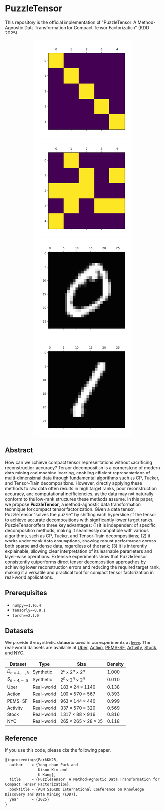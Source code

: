 # PuzzleTensor
This repository is the official implementation of "PuzzleTensor: A Method-Agnostic Data Transformation for Compact Tensor Factorization" (KDD 2025).
<p align="center">
  <img src="https://raw.githubusercontent.com/snudatalab/PuzzleTensor/main/docs/ex-0.gif" width="320"/>
  <img src="https://raw.githubusercontent.com/snudatalab/PuzzleTensor/main/docs/ex-1.gif" width="320"/>
  <br>
  <img src="https://raw.githubusercontent.com/snudatalab/PuzzleTensor/main/docs/mnist-0.gif" width="320"/>
  <img src="https://raw.githubusercontent.com/snudatalab/PuzzleTensor/main/docs/mnist-1.gif" width="320"/>
</p>

## Abstract
How can we achieve compact tensor representations without sacrificing reconstruction accuracy? Tensor decomposition is a cornerstone of modern data mining and machine learning, enabling efficient representations of multi-dimensional data through fundamental algorithms such as CP, Tucker, and Tensor-Train decompositions. However, directly applying these methods to raw data often results in high target ranks, poor reconstruction accuracy, and computational inefficiencies, as the data may not naturally conform to the low-rank structures these methods assume.
In this paper, we propose **PuzzleTensor**, a method-agnostic data transformation technique for compact tensor factorization. Given a data tensor, PuzzleTensor "solves the puzzle" by shifting each hyperslice of the tensor to achieve accurate decompositions with significantly lower target ranks. PuzzleTensor offers three key advantages: (1) it is independent of specific decomposition methods, making it seamlessly compatible with various algorithms, such as CP, Tucker, and Tensor-Train decompositions; (2) it works under weak data assumptions, showing robust performance across both sparse and dense data, regardless of the rank; (3) it is inherently explainable, allowing clear interpretation of its learnable parameters and layer-wise operations. Extensive experiments show that PuzzleTensor consistently outperforms direct tensor decomposition approaches by achieving lower reconstruction errors and reducing the required target rank, making it a versatile and practical tool for compact tensor factorization in real-world applications.



## Prerequisites
- `numpy==1.26.4`
- `tensorly==0.8.1`
- `torch==2.3.0`


## Datasets
We provide the synthetic datasets used in our experiments at [here](https://drive.google.com/open?id=1fkwuug02bgqnRTVNWvSI3bk9Ks1i0DQF&usp=drive_copy). 
The real-world datasets are available at [Uber](http://frostt.io/), [Action](https://github.com/titu1994/MLSTM-FCN), [PEMS-SF](https://www.timeseriesclassification.com/), [Activity](https://github.com/titu1994/MLSTM-FCN), [Stock](https://github.com/jungijang/KoreaStockData), and [NYC](https://www.nyc.gov/site/tlc/about/tlc-trip-record-data.page).

| Dataset | Type | Size | Density |
|---------|------|------|---------|
| $D_{n=4,\cdots,8}$ | Synthetic | $2^n \times 2^n \times 2^n$ | $1.000$ |
| $S_{n=4,\cdots,8}$ | Synthetic | $2^n \times 2^n \times 2^n$ | $0.010$ |
| Uber | Real-world | $183 \times 24 \times 1140$ | $0.138$ |
| Action | Real-world | $100 \times 570 \times 567$ | $0.393$ |
| PEMS-SF | Real-world | $963 \times 144 \times 440$ | $0.999$ |
| Activity | Real-world | $337 \times 570 \times 320$ | $0.569$ |
| Stock | Real-world | $1317 \times 88 \times 916$ | $0.816$ |
| NYC | Real-world | $265 \times 265 \times 28 \times 35$ | $0.118$ |


## Reference

If you use this code, please cite the following paper.
~~~
@inproceedings{ParkKK25,
  author    = {Yong-chan Park and
               Kisoo Kim and
               U Kang},
  title     = {PuzzleTensor: A Method-Agnostic Data Transformation for Compact Tensor Factorization},
  booktitle = {ACM SIGKDD International Conference on Knowledge Discovery and Data Mining (KDD)},
  year      = {2025}
}
~~~
